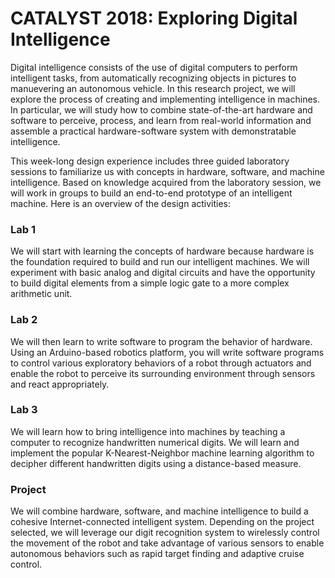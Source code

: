 # CATALYST 2018: Exploring Digital Intelligence

Digital intelligence consists of the use of digital computers to perform intelligent tasks, from automatically recognizing objects in pictures to manuevering an autonomous vehicle. In this research project, we will explore the process of creating and implementing intelligence in machines. In particular, we will study how to combine state-of-the-art hardware and software to perceive, process, and learn from real-world information and assemble a practical hardware-software system with demonstratable intelligence. 

This week-long design experience includes three guided laboratory sessions to familiarize us with concepts in hardware, software, and machine intelligence. Based on knowledge acquired from the laboratory session, we will work in groups to build an end-to-end prototype of an intelligent machine. Here is an overview of the design activities:

### Lab 1
We will start with learning the concepts of hardware because hardware is the foundation required to build and run our intelligent machines. We will experiment with basic analog and digital circuits and have the opportunity to build digital elements from a simple logic gate to a more complex arithmetic unit.

### Lab 2
We will then learn to write software to program the behavior of hardware. Using an Arduino-based robotics platform, you will write software programs to control various exploratory behaviors of a robot through actuators and enable the robot to perceive its surrounding environment through sensors and react appropriately.

### Lab 3
We will learn how to bring intelligence into machines by teaching a computer to recognize handwritten numerical digits. We will learn and implement the popular K-Nearest-Neighbor machine learning algorithm to decipher different handwritten digits using a distance-based measure.

### Project
We will combine hardware, software, and machine intelligence to build a cohesive Internet-connected intelligent system. Depending on the project selected, we will leverage our digit recognition system to wirelessly control the movement of the robot and take advantage of various sensors to enable autonomous behaviors such as rapid target finding and adaptive cruise control.
